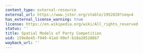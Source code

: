 ```yaml
---
content_type: external-resource
external_url: https://www.jstor.org/stable/1952828?seq=4
has_external_license_warning: true
license: https://en.wikipedia.org/wiki/All_rights_reserved
status: ''
title: Spatial Models of Party Competition
uid: 159e8e45-f949-41ad-99ef-b18a285288b7
wayback_url: ''
---
```

